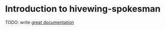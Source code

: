 # Introduction to hivewing-spokesman

TODO: write [great documentation](http://jacobian.org/writing/what-to-write/)
